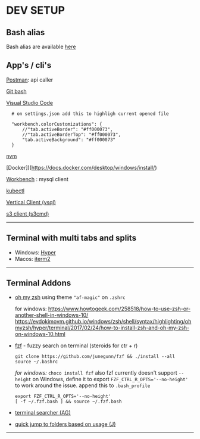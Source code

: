 # DEV SETUP

## Bash alias
Bash alias are available [here](./dotfiles/dotfiles.md)

## App's / cli's

[Postman](https://www.getpostman.com/):  api caller

[Git bash](https://git-scm.com/downloads)

[Visual Studio Code](https://code.visualstudio.com/)
```
  # on settings.json add this to highligh current opened file

  "workbench.colorCustomizations": {
      //"tab.activeBorder": "#ff000073",
      //"tab.activeBorderTop": "#ff000073",
      "tab.activeBackground": "#ff000073"
  }
```

[nvm](https://github.com/nvm-sh/nvm#installing-and-updating)

[Docker])(https://docs.docker.com/desktop/windows/install/)

[Workbench](https://www.mysql.com/products/workbench/) : mysql client

[kubectl](https://kubernetes.io/docs/tasks/tools/)

[Vertical Client (vsql)](https://www.vertica.com/download/vertica/client-drivers/)

[s3 client (s3cmd)](https://s3tools.org/download)


<hr>

## Terminal with multi tabs and splits
* Windows: [Hyper](https://hyper.is/)
* Macos: [iterm2](https://www.iterm2.com/)

<hr>

## Terminal Addons

* [oh my zsh](https://ohmyz.sh/) using theme `"af-magic"` on `.zshrc`

    for windows: 
    https://www.howtogeek.com/258518/how-to-use-zsh-or-another-shell-in-windows-10/
    https://evdokimovm.github.io/windows/zsh/shell/syntax/highlighting/ohmyzsh/hyper/terminal/2017/02/24/how-to-install-zsh-and-oh-my-zsh-on-windows-10.html
    
* [fzf](https://github.com/junegunn/fzf) - fuzzy search on terminal (steroids for ctr + r)
  ```
  git clone https://github.com/junegunn/fzf && ./install --all
  source ~/.bashrc
  ```

  *for windows:* `choco install fzf` also fzf currently doesn't support `--height` on Windows, define it to export `FZF_CTRL_R_OPTS='--no-height'` to work around the issue.
  append this to `.bash_profile`
    ```
    export FZF_CTRL_R_OPTS='--no-height'
    [ -f ~/.fzf.bash ] && source ~/.fzf.bash
    ```
* [terminal searcher (AG)](https://github.com/ggreer/the_silver_searcher)

* [quick jump to folders based on usage (J)](https://github.com/wting/autojump)
<hr>

